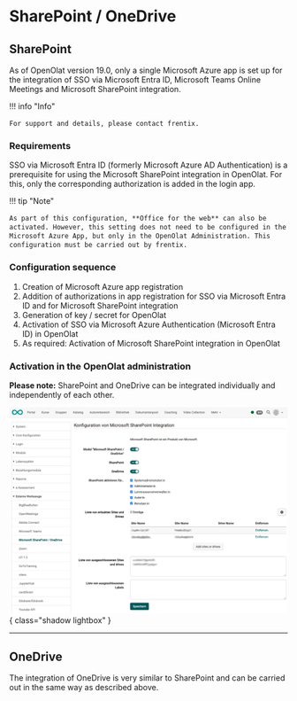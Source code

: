# SharePoint / OneDrive

## SharePoint

As of OpenOlat version 19.0, only a single Microsoft Azure app is set up for the integration of SSO via Microsoft Entra ID, Microsoft Teams Online Meetings and Microsoft SharePoint integration.

!!! info "Info"

    For support and details, please contact frentix.

### Requirements

SSO via Microsoft Entra ID (formerly Microsoft Azure AD Authentication) is a prerequisite for using the Microsoft SharePoint integration in OpenOlat. For this, only the corresponding authorization is added in the login app.

!!! tip "Note"

    As part of this configuration, **Office for the web** can also be activated. However, this setting does not need to be configured in the Microsoft Azure App, but only in the OpenOlat Administration. This configuration must be carried out by frentix.


### Configuration sequence

1. Creation of Microsoft Azure app registration
2. Addition of authorizations in app registration for SSO via Microsoft Entra ID and for Microsoft SharePoint integration
3. Generation of key / secret for OpenOlat
4. Activation of SSO via Microsoft Azure Authentication (Microsoft Entra ID) in OpenOlat
5. As required: Activation of Microsoft SharePoint integration in OpenOlat


### Activation in the OpenOlat administration

**Please note:**
SharePoint and OneDrive can be integrated individually and independently of each other.

![sharepoint_config_v1_de.png](assets/sharepoint_config_v1_de.png){ class="shadow lightbox" }

---

## OneDrive

The integration of OneDrive is very similar to SharePoint and can be carried out in the same way as described above.










